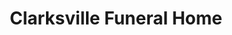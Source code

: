 ---
title: "Clarksville Funeral Home"
url: /clarksville/clarksville-funeral-home/
shop: funeral directors
---